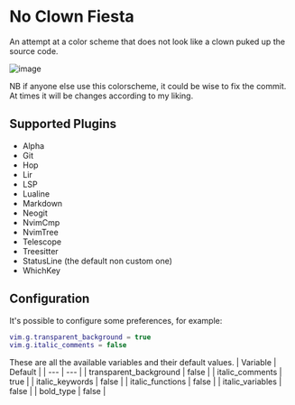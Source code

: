 # No Clown Fiesta

An attempt at a color scheme that does not look like a clown puked up the source code.

![image](https://gustafrydholm.xyz/images/no-clown-fiesta.png)

NB if anyone else use this colorscheme, it could be wise to fix the commit. At times it will be changes according to my liking.

## Supported Plugins

- Alpha
- Git
- Hop
- Lir
- LSP
- Lualine
- Markdown
- Neogit
- NvimCmp
- NvimTree
- Telescope
- Treesitter
- StatusLine (the default non custom one)
- WhichKey

## Configuration
It's possible to configure some preferences, for example:

```lua
vim.g.transparent_background = true
vim.g.italic_comments = false
```

These are all the available variables and their default values.
| Variable | Default |
| --- | --- |
| transparent_background | false |
| italic_comments | true |
| italic_keywords | false |
| italic_functions | false |
| italic_variables | false |
| bold_type | false |
